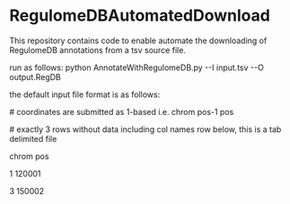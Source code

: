 # RegulomeDBAutomatedDownload
This repository contains code to enable automate the downloading of RegulomeDB annotations from a tsv source file.

run as follows:
python AnnotateWithRegulomeDB.py --I input.tsv --O output.RegDB


the default input file format is as follows:

\# coordinates are submitted as 1-based i.e. chrom pos-1 pos 

\# exactly 3 rows without data including col names row below, this is a tab delimited file

chrom pos

1	120001

3	150002
